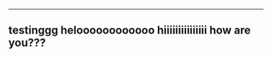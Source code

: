 ---------------------
testinggg
heloooooooooooo
hiiiiiiiiiiiiiii
how are you???
----------------------
